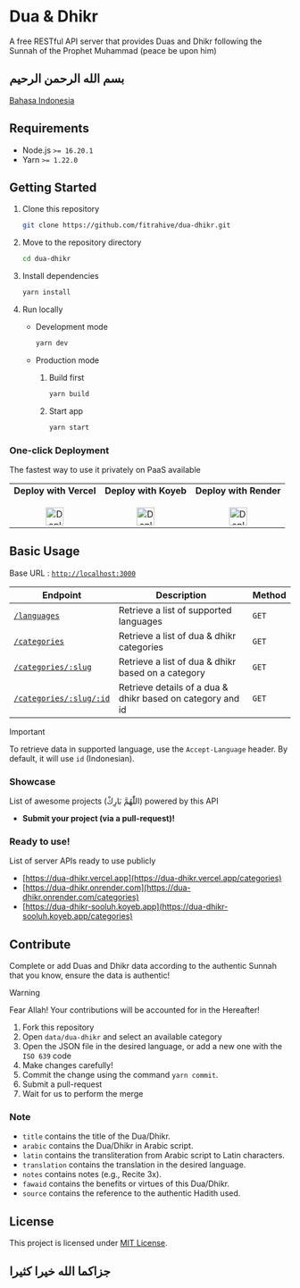 # Dua & Dhikr

A free RESTful API server that provides Duas and Dhikr following the Sunnah of the Prophet Muhammad (peace be upon him)

## بسم الله الرحمن الرحيم

[Bahasa Indonesia](./README.id.md)

## Requirements

- Node.js `>= 16.20.1`
- Yarn `>= 1.22.0`

## Getting Started

1. Clone this repository

   ```bash
   git clone https://github.com/fitrahive/dua-dhikr.git
   ```

2. Move to the repository directory

   ```bash
   cd dua-dhikr
   ```

3. Install dependencies

   ```bash
   yarn install
   ```

4. Run locally

   - Development mode

     ```bash
     yarn dev
     ```

   - Production mode

     1. Build first

        ```bash
        yarn build
        ```

     2. Start app

        ```bash
        yarn start
        ```

### One-click Deployment

The fastest way to use it privately on PaaS available

<table>
   <tr>
      <td align="center">
         <strong>Deploy with Vercel</strong><br><br>
         <a href="https://vercel.com/new/clone?repository-url=https%3A%2F%2Fgithub.com%2Ffitrahive%2Fdua-dhikr%2Ftree%2Fmain">
            <img alt="Deploy with Vercel" src="https://vercel.com/button" height="32" />
         </a>
      </td>
      <td align="center">
         <strong>Deploy with Koyeb</strong><br><br>
         <a href="https://app.koyeb.com/deploy?type=git&repository=github.com/fitrahive/dua-dhikr&branch=main&name=dua-dhikr">
            <img alt="Deploy with Koyeb" src="https://www.koyeb.com/static/images/deploy/button.svg" height="32" />
         </a>
      </td>
      <td align="center">
         <strong>Deploy with Render</strong><br><br>
         <a href="https://render.com/deploy">
            <img alt="Deploy with Render" src="https://render.com/images/deploy-to-render-button.svg" height="32" />
         </a>
      </td>
   </tr>
</table>

## Basic Usage

Base URL : [`http://localhost:3000`](https://dua-dhikr.vercel.app)

| Endpoint                                                                       | Description                                                | Method |
| ------------------------------------------------------------------------------ | ---------------------------------------------------------- | ------ |
| [`/languages`](https://dua-dhikr.vercel.app/languages)                         | Retrieve a list of supported languages                     | `GET`  |
| [`/categories`](https://dua-dhikr.vercel.app/categories)                       | Retrieve a list of dua & dhikr categories                  | `GET`  |
| [`/categories/:slug`](https://dua-dhikr.vercel.app/categories/daily-dua)       | Retrieve a list of dua & dhikr based on a category         | `GET`  |
| [`/categories/:slug/:id`](https://dua-dhikr.vercel.app/categories/daily-dua/1) | Retrieve details of a dua & dhikr based on category and id | `GET`  |

> [!IMPORTANT]
> To retrieve data in supported language, use the `Accept-Language` header. By default, it will use `id` (Indonesian).

### Showcase

List of awesome projects (اللّٰهُمَّ بَارِكْ) powered by this API

- **Submit your project (via a pull-request)!**

### Ready to use!

List of server APIs ready to use publicly

- [https://dua-dhikr.vercel.app](https://dua-dhikr.vercel.app/categories)
- [https://dua-dhikr.onrender.com](https://dua-dhikr.onrender.com/categories)
- [https://dua-dhikr-sooluh.koyeb.app](https://dua-dhikr-sooluh.koyeb.app/categories)

## Contribute

Complete or add Duas and Dhikr data according to the authentic Sunnah that you know, ensure the data is authentic!

> [!WARNING]
> Fear Allah! Your contributions will be accounted for in the Hereafter!

1. Fork this repository
2. Open `data/dua-dhikr` and select an available category
3. Open the JSON file in the desired language, or add a new one with the `ISO 639` code
4. Make changes carefully!
5. Commit the change using the command `yarn commit`.
6. Submit a pull-request
7. Wait for us to perform the merge

### Note

- `title` contains the title of the Dua/Dhikr.
- `arabic` contains the Dua/Dhikr in Arabic script.
- `latin` contains the transliteration from Arabic script to Latin characters.
- `translation` contains the translation in the desired language.
- `notes` contains notes (e.g., Recite 3x).
- `fawaid` contains the benefits or virtues of this Dua/Dhikr.
- `source` contains the reference to the authentic Hadith used.

## License

This project is licensed under [MIT License](./LICENSE).<br>

## جزاكما الله خيرا كثيرا

